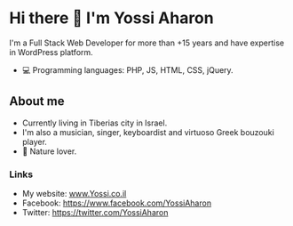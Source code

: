 # Hi there 👋 I'm Yossi Aharon

I'm a Full Stack Web Developer for more than +15 years and have expertise in WordPress platform.

- :computer: Programming languages: PHP, JS, HTML, CSS, jQuery.

## About me

- Currently living in Tiberias city in Israel.
- I'm also a musician, singer, keyboardist and virtuoso Greek bouzouki player. 
- 🌱 Nature lover.

### Links
- My website: www.Yossi.co.il
- Facebook: https://www.facebook.com/YossiAharon
- Twitter: https://twitter.com/YossiAharon


